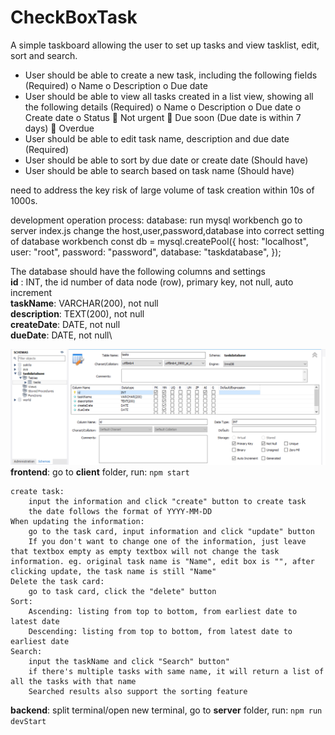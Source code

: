 # CheckBoxTask
A simple taskboard allowing the user to set up tasks and view tasklist, edit, sort and search.

-	User should be able to create a new task, including the following fields (Required)
o	Name
o	Description
o	Due date
-	User should be able to view all tasks created in a list view, showing all the following details (Required)
o	Name
o	Description
o	Due date
o	Create date
o	Status
	Not urgent
	Due soon (Due date is within 7 days)
	Overdue
-	User should be able to edit task name, description and due date (Required)
-	User should be able to sort by due date or create date (Should have)
-	User should be able to search based on task name (Should have)

need to address the key risk of large volume of task creation within 10s of 1000s.

development operation process:
database:
run mysql workbench
go to server index.js
change the host,user,password,database into correct setting of database workbench
const db = mysql.createPool({
    host: "localhost",
    user: "root",
    password: "password",
    database: "taskdatabase",
});

The database should have the following columns and settings\
**id** : INT, the id number of data node (row), primary key, not null, auto increment\
**taskName**: VARCHAR(200), not null\
**description**: TEXT(200), not null\
**createDate**: DATE, not null\
**dueDate**: DATE, not null\

![](MySQL_Workbench_setup.png)
**frontend**:
go to **client** folder, run:
    `npm start`

    create task:
        input the information and click "create" button to create task
        the date follows the format of YYYY-MM-DD
    When updating the information:
        go to the task card, input information and click "update" button
        If you don't want to change one of the information, just leave that textbox empty as empty textbox will not change the task information. eg. original task name is "Name", edit box is "", after clicking update, the task name is still "Name"
    Delete the task card:
        go to task card, click the "delete" button
    Sort:
        Ascending: listing from top to bottom, from earliest date to latest date
        Descending: listing from top to bottom, from latest date to earliest date
    Search:
        input the taskName and click "Search" button"
        if there's multiple tasks with same name, it will return a list of all the tasks with that name
        Searched results also support the sorting feature

**backend**:
split terminal/open new terminal, go to **server** folder, run:
    `npm run devStart`

